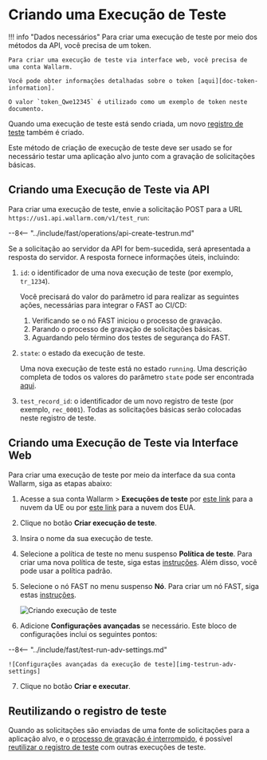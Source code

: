 [img-test-run-creation]:            ../../images/fast/operations/common/create-testrun/test-run-create.png
[img-testrun-adv-settings]:         ../../images/fast/operations/common/create-testrun/test-run-settings.png

[doc-token-information]:    internals.md#token
[doc-state-description]:    check-testrun-status.md
[doc-copying-testrun]:      copy-testrun.md
[doc-testrecord]:           internals.md#test-record

[link-stopping-recording-chapter]:  stop-recording.md
[link-create-policy]:               test-policy/general.md
[link-create-node]:                 create-node.md
[doc-inactivity-timeout]:           internals.md#test-run

#   Criando uma Execução de Teste

!!! info "Dados necessários"
    Para criar uma execução de teste por meio dos métodos da API, você precisa de um token.
    
    Para criar uma execução de teste via interface web, você precisa de uma conta Wallarm.
    
    Você pode obter informações detalhadas sobre o token [aqui][doc-token-information].
    
    O valor `token_Qwe12345` é utilizado como um exemplo de token neste documento.

Quando uma execução de teste está sendo criada, um novo [registro de teste][doc-testrecord] também é criado.

Este método de criação de execução de teste deve ser usado se for necessário testar uma aplicação alvo junto com a gravação de solicitações básicas.

## Criando uma Execução de Teste via API

Para criar uma execução de teste, envie a solicitação POST para a URL `https://us1.api.wallarm.com/v1/test_run`:

--8<-- "../include/fast/operations/api-create-testrun.md"

Se a solicitação ao servidor da API for bem-sucedida, será apresentada a resposta do servidor. A resposta fornece informações úteis, incluindo:

1.  `id`: o identificador de uma nova execução de teste (por exemplo, `tr_1234`).
    
    Você precisará do valor do parâmetro id para realizar as seguintes ações, necessárias para integrar o FAST ao CI/CD:
    
    1.  Verificando se o nó FAST iniciou o processo de gravação.  
    2.  Parando o processo de gravação de solicitações básicas.
    3.  Aguardando pelo término dos testes de segurança do FAST.
    
2.  `state`: o estado da execução de teste.
    
    Uma nova execução de teste está no estado `running`.
    Uma descrição completa de todos os valores do parâmetro `state` pode ser encontrada [aqui][doc-state-description].
    
3.  `test_record_id`: o identificador de um novo registro de teste (por exemplo, `rec_0001`). Todas as solicitações básicas serão colocadas neste registro de teste.    

##  Criando uma Execução de Teste via Interface Web

Para criar uma execução de teste por meio da interface da sua conta Wallarm, siga as etapas abaixo:

1. Acesse a sua conta Wallarm > **Execuções de teste** por [este link](https://my.wallarm.com/testing/testruns) para a nuvem da UE ou por [este link](https://us1.my.wallarm.com/testing/testruns) para a nuvem dos EUA.

2. Clique no botão **Criar execução de teste**.

3. Insira o nome da sua execução de teste.

4. Selecione a política de teste no menu suspenso **Política de teste**. Para criar uma nova política de teste, siga estas [instruções][link-create-policy]. Além disso, você pode usar a política padrão.

5. Selecione o nó FAST no menu suspenso **Nó**. Para criar um nó FAST, siga estas [instruções][link-create-node].

    ![Criando execução de teste][img-test-run-creation]

6. Adicione **Configurações avançadas** se necessário. Este bloco de configurações inclui os seguintes pontos:

--8<-- "../include/fast/test-run-adv-settings.md"

    ![Configurações avançadas da execução de teste][img-testrun-adv-settings]

7.  Clique no botão **Criar e executar**.

## Reutilizando o registro de teste

Quando as solicitações são enviadas de uma fonte de solicitações para a aplicação alvo, e o [processo de gravação é interrompido][link-stopping-recording-chapter], é possível [reutilizar o registro de teste][doc-copying-testrun] com outras execuções de teste.